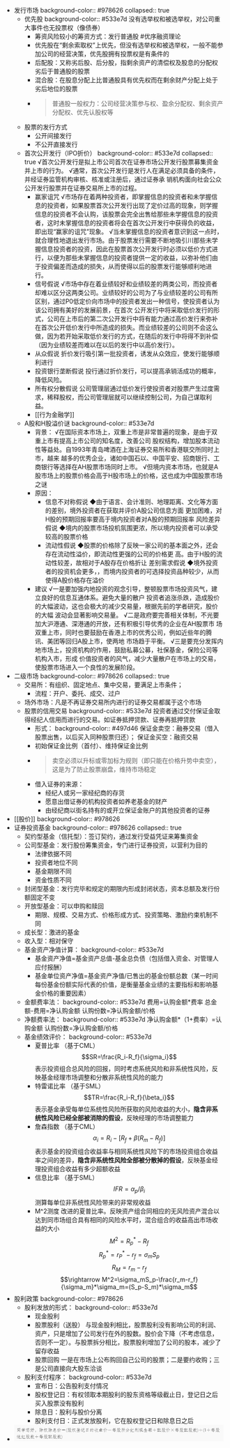 - 发行市场
  background-color:: #978626
  collapsed:: true
	- 优先股
	  background-color:: #533e7d
	  没有选举权和被选举权，对公司重大事件也无投票权（像债券）
		- 筹资风险较小的筹资方式：发行普通股 #优序融资理论
		- 优先股在“剩余索取权”上优先，但没有选举权和被选举权，一般不能参加公司的经营决策，优先股拥有投票权是有条件的
		- 后配股：又称劣后股、后分股，指剩余资产的清偿权及股息的分配权劣后于普通股的股票
		- 混合股：在股息分配上比普通股具有优先权而在剩余财产分配上处于劣后地位的股票
		- > 普通股一般权力：公司经营决策参与权、盈余分配权、剩余资产分配权、优先认股权等
	- 股票的发行方式
		- 公开间接发行
		- 不公开直接发行
	- 首次公开发行（IPO折价）
	  background-color:: #533e7d
	  collapsed:: true
	  √首次公开发行是拟上市公司首次在证券市场公开发行股票募集资金并上市的行为。
	  √通常，首次公开发行是发行人在满足必须具备的条件，并经证券监管机构审核、核准或注册后，通过证券承
	  销机构面向社会公众公开发行股票并在证券交易所上市的过程。
		- 赢家诅咒
		  √市场存在着两种投资者，即掌握信息的投资者和未学握信息的投资者，如果股票首次公开发行出现了定价过高的现象，则学握信息的投资者不会认购，该股票会完全出售给那些未学握信息的投资者，这时未掌握信息的投资者将会在首次公开发行中获得负的收益，即出现“赢家的诅咒”现象。
		  √当未掌握信息的投资者意识到这一点时，就合理性地退出发行市场。由于股票发行需要不断地吸引川那些未学握信息投资者的投资，因此在股票首次公开发行时必须以低价方式进行，以便为那些未掌握信息的投资者提供一定的收益，以弥补他们由于投资偏差而造成的损失，从而使得以后的股票发行能够顺利地进行。
		- 信号假说
		  √市场中存在着业绩较好和业绩较差的两类公司，而投资者却难以区分这两类公司。业绩较好的公司为了与业绩较差的公司有所区别，通过P0低定价向市场中的投资者发出一种信号，使投资者认为该公司拥有美好的发展前景，在首次
		  公开发行中将采取低价发行的形式，公司在上市后的第二次公开发行中将有能力通过高价发行来弥补在首次公开低价发行中所造成的损失。而业绩较差的公司则不会这么做，因为若开始采取低价发行的方式，在随后的发行中将得不到补偿（因为业绩较差而难以在以后的发行中以高价发行）。
		- 从众假说
		  折价发行吸引第一批投资者，诱发从众效应，使发行能够顺利进行
		- 投资银行垄断假说
		  投行通过折价发行，可以提高承销活成功的概率，降低风险。
		- 所有权分散假说
		  公司管理层通过低价发行使投资者对股票产生过度需求，稀释股权，而公司管理层就可以继续控制公司，为自己谋取利益。
		- [[行为金融学]]
	- A股和H股溢价谜
	  background-color:: #533e7d
		- 背景：
		  √在国际资本市场上，双重上市是非常普遍的现象，是由于双重上市有提高上市公司的知名度，改善公司
		  股权结构，增加股本流动性等益处。自1993年青岛啤酒在上海证券交易所和香港联交所同时上市，越来
		  越多的优秀企业，诸如中国石以、中国平安、招商银行、工商银行等选择在AH股票市场同时上市。
		  √但境内资本市场，也就是A股市场上的股票价格会高于H股市场上的价格，这也成为中国股票市场之谜
		- 原因：
			- 信息不对称假说
			  ◆由于语言、会计准则、地理距离、文化等方面的差别，境外投资者在获取并评价A股公司信息方面
			  更加困难，对H股的预期回报率要高于境内投资者对A股的预期回报率
			  风险差异假说
			  ◆境内的股票市场投机氛围更浓，所以境内投资者可以承受较高的股票价格
			- 流动性假说
			  ◆股票的价格除了反映一家公司的基本面之外，还会存在流动性溢价，即流动性更强的公司的价格更
			  高。由于H股的流动性较差，故相对于A股存在价格折让
			  差别需求假说
			  ◆境外投资者的投资机会更多，，而境内投资者的可选择投资品种较少，从而使得A股价格存在溢价
		- 建议
		  √一是要加强内地投资的观念引导，整顿股票市场投资风气，建立良好的信息互通体系。避免大量的散户
		  投资者追涨杀跌，造成股价的大幅波动，这也会极大的减少交易量，根据先前的学者研究，股价的大幅
		  波动会显著影响交易量。
		  √二是政府要完善相关体制，不光要加大沪港通、深港通的开放，还有积极引导优秀的企业在AH股票市
		  场双重上市，同时也要鼓励在香港上市的优秀公司，例如近些年的腾讯、美团等回归A股上市，使两地
		  市场趋于平衡。
		  √三是要充分发挥内地市场上，投资机构的作用，鼓励私募公募，社保基金，保险公司等机构入市，形成
		  价值投资者的风气，减少大量散户在市场上的交易，使股票市场进入一个良性的发展阶段。
- 二级市场
  background-color:: #978626
  collapsed:: true
	- 交易所：有组织、固定地点、集中交易，要满足上市条件；
		- 流程：开户、委托、成交、过户
	- 场外市场：凡是不再证券交易所内进行的证券交易都属于这个市场
	- 股票的信用交易
	  background-color:: #533e7d
	  投资者通过交付保证金取得经纪人信用而进行的交易。如证券抵押贷款、证券再抵押贷款
		- 形式：
		  background-color:: #497d46
		  保证金卖空：融券交易（借入股票出售，以后买入同种股票归还）；
		  保证金买空：融资交易
		- 初始保证金比例（首付）、维持保证金比例
		- > 卖空必须以升标或零加标为规则（即只能在价格升势中卖空），这是为了防止股票崩盘，维持市场稳定
		- 借入证券的来源：
		  * 经纪人或另一家经纪商的存货
		  * 愿意出借证券的机构投资者如养老基金的财产
		  * 由经纪商以街名持有的或开立保证金账户的其他投资者的证券
- [[股价]]
  background-color:: #978626
- 证券投资基金
  background-color:: #978626
  collapsed:: true
	- 契约型基金（信托型）：签订契约，通过发行受益凭证来筹集资金
	- 公司型基金：发行股份筹集资金，专门进行证券投资，以营利为目的
	  * 法律依据不同
	  * 投资者地位不同
	  * 基金期限不同
	  * 资金性质不同
	- 封闭型基金：发行完毕和规定的期限内形成封闭状态，资本总额及发行份额固定不变
	- 开放型基金：可以申购和赎回
	  * 期限、规模、交易方式、价格形成方式、投资策略、激励约束机制不同
	- 成长型：激进的基金
	- 收入型：相对保守
	- 基金资产净值计算：
	  background-color:: #533e7d
		- 基金资产净值=基金资产总值-基金总负债（包括借入资金、对管理人应付报酬）
		- 基金单位资产净值=基金资产净值/已售出的基金份额总数（某一时间每份基金份额实际代表的价值，是衡量基金业绩的主要指标和影响基金价格的重要因素）
	- 金额费率法：
	  background-color:: #533e7d
	  费用=认购金额*费率
	  总金额-费用=净认购金额
	  认购份数=净认购金额/价格
	- 净额费率法：
	  background-color:: #533e7d
	  净认购金额*（1+费率）=认购金额
	  认购份数=净认购金额/价格
	- 基金绩效评价：
	  background-color:: #533e7d
		- 夏普比率
		  （基于CML）$$SR=\frac{R_i-R_f}{\sigma_i}$$
		  表示投资组合总风险的回报，同时考虑系统风险和非系统性风险，反映基金经理市场调整和分散非系统性风险的能力
		- 特雷诺比率
		  （基于SML）$$TR=\frac{R_i-R_f}{\beta_i}$$
		  表示基金承受每单位系统性风险所获取的风险收益的大小，**隐含非系统性风险已经全部被消除的假设**，反映经理的市场调整能力
		- 詹森指数
		  （基于CML）$$\alpha_i=R_i-[R_f+\beta(R_m-R_f)]$$
		  表示基金的投资组合收益率与相同系统性风险下的市场投资组合收益率之间的差异，**隐含非系统性风险全部被分散掉的假设**，反映基金经理投资组合收益有多少超额收益
		- 信息比率
		  （基于SML）$$IFR=\alpha_p/\beta_i$$
		  测算每单位非系统性风险带来的非常规收益
		- M^2测度
		  改进的夏普比率。反映资产组合同相应的无风险资产混合以达到同市场组合具有相同的风险水平时，混合组合的收益高出市场收益的大小
		  $$M^2=R_p^*-R_f$$
		  $$R_p^*=r_P^*-r_f=\sigma_mS_p$$
		  $$R_M=r_m-r_f$$
		  $$\rightarrow M^2=\sigma_mS_p-\frac{r_m-r_f}{\sigma_m}*\sigma_m=(S_p-S_m)*\sigma_m$$
- 股利政策
  background-color:: #978626
	- 股利发放的形式：
	  background-color:: #533e7d
		- 现金股利
		- 股票股利（送股）
		  与现金股利相比，股票股利没有影响公司的利润、资产，只是增加了公司发行在外的股数。股价会下降（不考虑信息，否则不一定）。与股票拆分相比，股票股利增加了公司的股本，减少了留存收益
		- 股票回购
		  一是在市场上公布购回自己公司的股票；二是要约收购；三是公司直接向大股东洽谈
	- 股利支付程序：
	  background-color:: #533e7d
		- 宣布日：公告股利支付情况
		- 股权登记日：有权领取本期股利的股东资格等级截止日，登记日之后买入股票没有股利
		- 除息日：股利与股价分离
		- 股利支付日：正式发放股利，它在股权登记日和除息日之后
- ![image.png](../assets/image_1662084087833_0.png)
